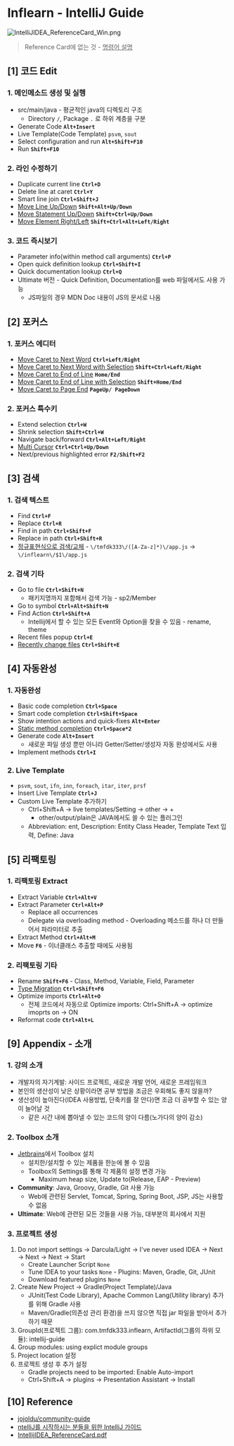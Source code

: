 # Inflearn - IntelliJ Guide

![IntelliJIDEA_ReferenceCard_Win.png](https://github.com/tmfdk333/intellij-guide/blob/master/images/IntelliJIDEA_ReferenceCard_Win.png)

> Reference Card에 없는 것 - <ins>명령어 설명</ins>

## [1] 코드 Edit
### 1. 메인메소드 생성 및 실행
- src/main/java - 평균적인 java의 디렉토리 구조
    - Directory `/`, Package `.` 로 하위 계층을 구분
- Generate Code **`Alt+Insert`**
- Live Template(Code Template) `psvm`, `sout`
- Select configuration and run **`Alt+Shift+F10`**
- Run **`Shift+F10`**

### 2. 라인 수정하기
- Duplicate current line **`Ctrl+D`**
- Delete line at caret **`Ctrl+Y`**
- Smart line join **`Ctrl+Shift+J`**
- <ins>Move Line Up/Down</ins> **`Shift+Alt+Up/Down`**
- <ins>Move Statement Up/Down</ins> **`Shift+Ctrl+Up/Down`**
- <ins>Move Element Right/Left</ins> **`Shift+Ctrl+Alt+Left/Right`**

### 3. 코드 즉시보기
- Parameter info(within method call arguments) **`Ctrl+P`**
- Open quick definition lookup **`Ctrl+Shift+I`**
- Quick documentation lookup **`Ctrl+Q`**
- Ultimate 버전 - Quick Definition, Documentation를 web 파일에서도 사용 가능
    - JS파일의 경우 MDN Doc 내용이 JS의 문서로 나옴

## [2] 포커스
### 1. 포커스 에디터
- <ins>Move Caret to Next Word</ins> **`Ctrl+Left/Right`**
- <ins>Move Caret to Next Word with Selection</ins> **`Shift+Ctrl+Left/Right`**
- <ins>Move Caret to End of Line</ins> **`Home/End`**
- <ins>Move Caret to End of Line with Selection</ins> **`Shift+Home/End`**
- <ins>Move Caret to Page End</ins> **`PageUp/ PageDown`**

### 2. 포커스 특수키
- Extend selection **`Ctrl+W`**
- Shrink selection **`Shift+Ctrl+W`**
- Navigate back/forward **`Ctrl+Alt+Left/Right`**
- <ins>Multi Cursor</ins> **`Ctrl+Ctrl+Up/Down`**
- Next/previous highlighted error **`F2/Shift+F2`**

## [3] 검색
### 1. 검색 텍스트
- Find **`Ctrl+F`**
- Replace **`Ctrl+R`**
- Find in path **`Ctrl+Shift+F`**
- Replace in path **`Ctrl+Shift+R`**
- <ins>정규표현식으로 검색/교체</ins> - `\/tmfdk333\/([A-Za-z]*)\/app.js` → `\/inflearn\/$1\/app.js`

### 2. 검색 기타
- Go to file **`Ctrl+Shift+N`**
    - 패키지명까지 포함해서 검색 가능 - sp2/Member
- Go to symbol **`Ctrl+Alt+Shift+N`**
- Find Action **`Ctrl+Shift+A`**
    - Intellij에서 할 수 있는 모든 Event와 Option을 찾을 수 있음 - rename, theme
- Recent files popup **`Ctrl+E`**
- <ins>Recently change files</ins> **`Ctrl+Shift+E`**

## [4] 자동완성
### 1. 자동완성
- Basic code completion **`Ctrl+Space`**
- Smart code completion **`Ctrl+Shift+Space`**
- Show intention actions and quick-fixes **`Alt+Enter`**
- <ins>Static method completion</ins> **`Ctrl+Space*2`**
- Generate code **`Alt+Insert`**
    - 새로운 파일 생성 뿐만 아니라 Getter/Setter/생성자 자동 완성에서도 사용
- Implement methods **`Ctrl+I`**

### 2. Live Template
- `psvm`, `sout`, `ifn`, `inn`, `foreach`, `itar`, `iter`, `prsf`
- Insert Live Template **`Ctrl+J`**
- Custom Live Template 추가하기
    - Ctrl+Shift+A → live templates/Setting → other → + 
        - other/output/plain은 JAVA에서도 쓸 수 있는 플러그인 
    - Abbreviation: ent, Description: Entity Class Header, Template Text 입력, Define: Java

## [5] 리팩토링
### 1. 리팩토링 Extract
- Extract Variable **`Ctrl+Alt+V`**
- Extract Parameter **`Ctrl+Alt+P`**
    - Replace all occurrences
    - Delegate via overloading method - Overloading 메소드를 하나 더 만들어서 파라미터로 추출 
- Extract Method **`Ctrl+Alt+M`**
- Move **`F6`** - 이너클래스 추출할 때에도 사용됨
 
### 2. 리팩토링 기타
- Rename **`Shift+F6`** - Class, Method, Variable, Field, Parameter
- <ins>Type Migration</ins> **`Ctrl+Shift+F6`**
- Optimize imports **`Ctrl+Alt+O`**
    - 전체 코드에서 자동으로 Optimize imports: Ctrl+Shift+A → optimize imoprts on → ON
- Reformat code **`Ctrl+Alt+L`**

## [9] Appendix - 소개
### 1. 강의 소개
- 개발자의 자기계발: 사이드 프로젝트, 새로운 개발 언어, 새로운 프레임워크
- 본인의 생산성이 낮은 상황이라면 공부 방법을 조금은 우회해도 좋지 않을까?
- 생산성이 높아진다(IDEA 사용방법, 단축키를 잘 안다)면 조금 더 공부할 수 있는 양이 늘어날 것
    - 같은 시간 내에 뽑아낼 수 있는 코드의 양이 다름(노가다의 양이 감소)

### 2. Toolbox 소개
- [Jetbrains](https://www.jetbrains.com)에서 Toolbox 설치 
    - 설치한/설치할 수 있는 제품을 한눈에 볼 수 있음
    - Toolbox의 Settings를 통해 각 제품의 설정 변경 가능
        - Maximum heap size, Update to(Release, EAP - Preview)
- **Community**: Java, Groovy, Gradle, Git 사용 가능
    - Web에 관련된 Servlet, Tomcat, Spring, Spring Boot, JSP, JS는 사용할 수 없음
- **Ultimate**: Web에 관련된 모든 것들을 사용 가능, 대부분의 회사에서 지원

### 3. 프로젝트 생성
1. Do not import settings → Darcula/Light → I've never used IDEA → Next → Next → Next → Start
    - Create Launcher Script `None`
    - Tune IDEA to your tasks `None` - Plugins: Maven, Gradle, Git, JUnit
    - Download featured plugins `None`
2. Create New Project → Gradle(Project Template)/Java
     - JUnit(Test Code Library), Apache Common Lang(Utility library) 추가를 위해 Gradle 사용
     - Maven/Gradle(의존성 관리 환경)을 쓰지 않으면 직접 jar 파일을 받아서 추가하기 때문
3. GroupId(프로젝트 그룹): com.tmfdk333.inflearn, ArtifactId(그룹의 하위 모듈): intellij-guide
4. Group modules: using explict module groups
5. Project location 설정
6. 프로젝트 생성 후 추가 설정
     - Gradle projects need to be imported: Enable Auto-import
     - Ctrl+Shift+A → plugins → Presentation Assistant → Install

## [10] Reference
- [jojoldu/community-guide](https://github.com/jojoldu/community-guide)
- [ntelliJ를 시작하시는 분들을 위한 IntelliJ 가이드](https://www.inflearn.com/course/intellij-guide/)
- [IntellijIDEA_ReferenceCard.pdf](https://resources.jetbrains.com/storage/products/intellij-idea/docs/IntelliJIDEA_ReferenceCard.pdf)